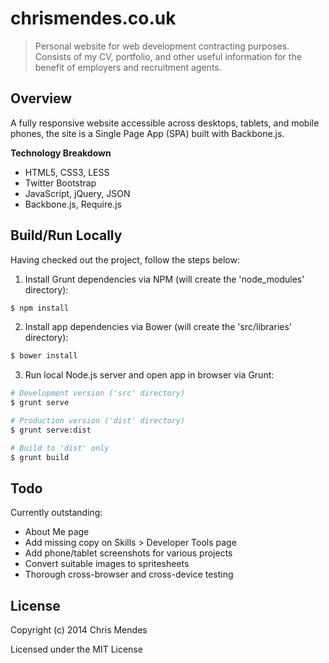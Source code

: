 # chrismendes.co.uk


> Personal website for web development contracting purposes. Consists of my CV, portfolio, and other useful information for the benefit of employers and recruitment agents.


## Overview

A fully responsive website accessible across desktops, tablets, and mobile phones, the site is a Single Page App (SPA) built with Backbone.js.

**Technology Breakdown**

* HTML5, CSS3, LESS
* Twitter Bootstrap
* JavaScript, jQuery, JSON
* Backbone.js, Require.js


## Build/Run Locally

Having checked out the project, follow the steps below:

1) Install Grunt dependencies via NPM (will create the 'node_modules' directory):

```sh
$ npm install
```

2) Install app dependencies via Bower (will create the 'src/libraries' directory):

```sh
$ bower install
```

3) Run local Node.js server and open app in browser via Grunt:

```sh
# Development version ('src' directory)
$ grunt serve

# Production version ('dist' directory)
$ grunt serve:dist

# Build to 'dist' only
$ grunt build
```

## Todo

Currently outstanding:

* About Me page
* Add missing copy on Skills > Developer Tools page
* Add phone/tablet screenshots for various projects
* Convert suitable images to spritesheets
* Thorough cross-browser and cross-device testing


## License

Copyright (c) 2014 Chris Mendes

Licensed under the MIT License